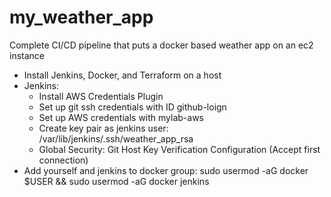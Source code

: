 # my_weather_app
Complete CI/CD pipeline that puts a docker based weather app on an ec2 instance

- Install Jenkins, Docker, and Terraform on a host
- Jenkins:
  - Install AWS Credentials Plugin
  - Set up git ssh credentials with ID github-loign
  - Set up AWS credentials with mylab-aws
  - Create key pair as jenkins user: /var/lib/jenkins/.ssh/weather_app_rsa
  - Global Security: Git Host Key Verification Configuration (Accept first connection)
- Add yourself and jenkins to docker group: sudo usermod -aG docker $USER && sudo usermod -aG docker jenkins
